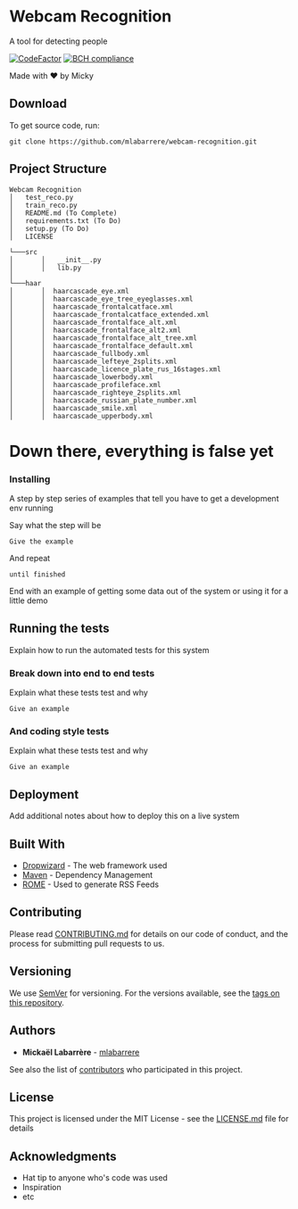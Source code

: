 # Webcam Recognition
A tool for detecting people

[![CodeFactor](https://www.codefactor.io/repository/github/mlabarrere/webcam-recognition/badge)](https://www.codefactor.io/repository/github/mlabarrere/webcam-recognition)  [![BCH compliance](https://bettercodehub.com/edge/badge/mlabarrere/webcam-recognition?branch=master)](https://bettercodehub.com/)

Made with ❤ by Micky

## Download

To get source code, run:
```
git clone https://github.com/mlabarrere/webcam-recognition.git
```

## Project Structure

```
Webcam Recognition
│   test_reco.py
│   train_reco.py
│   README.md (To Complete)
│   requirements.txt (To Do)
│   setup.py (To Do)
│   LICENSE    

└───src
│       │   __init__.py
│       │   lib.py
│  
└───haar
│       │  haarcascade_eye.xml
│       │  haarcascade_eye_tree_eyeglasses.xml
│       │  haarcascade_frontalcatface.xml
│       │  haarcascade_frontalcatface_extended.xml
│       │  haarcascade_frontalface_alt.xml
│       │  haarcascade_frontalface_alt2.xml
│       │  haarcascade_frontalface_alt_tree.xml
│       │  haarcascade_frontalface_default.xml
│       │  haarcascade_fullbody.xml
│       │  haarcascade_lefteye_2splits.xml
│       │  haarcascade_licence_plate_rus_16stages.xml
│       │  haarcascade_lowerbody.xml
│       │  haarcascade_profileface.xml
│       │  haarcascade_righteye_2splits.xml
│       │  haarcascade_russian_plate_number.xml
│       │  haarcascade_smile.xml
│       │  haarcascade_upperbody.xml

```

# Down there, everything is false yet

### Installing

A step by step series of examples that tell you have to get a development env running

Say what the step will be

```
Give the example
```

And repeat

```
until finished
```

End with an example of getting some data out of the system or using it for a little demo

## Running the tests

Explain how to run the automated tests for this system

### Break down into end to end tests

Explain what these tests test and why

```
Give an example
```

### And coding style tests

Explain what these tests test and why

```
Give an example
```

## Deployment

Add additional notes about how to deploy this on a live system

## Built With

* [Dropwizard](http://www.dropwizard.io/1.0.2/docs/) - The web framework used
* [Maven](https://maven.apache.org/) - Dependency Management
* [ROME](https://rometools.github.io/rome/) - Used to generate RSS Feeds

## Contributing

Please read [CONTRIBUTING.md](https://gist.github.com/PurpleBooth/b24679402957c63ec426) for details on our code of conduct, and the process for submitting pull requests to us.

## Versioning

We use [SemVer](http://semver.org/) for versioning. For the versions available, see the [tags on this repository](https://github.com/your/project/tags). 

## Authors

* **Mickaël Labarrère** - [mlabarrere](https://github.com/mlabarrere)

See also the list of [contributors](https://github/mlabarrere/webcam-recognition/contributors) who participated in this project.

## License

This project is licensed under the MIT License - see the [LICENSE.md](LICENSE.md) file for details

## Acknowledgments

* Hat tip to anyone who's code was used
* Inspiration
* etc
